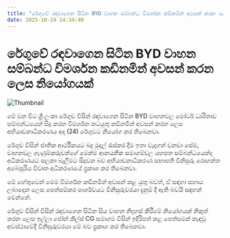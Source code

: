 ```yaml
---
title: "රේගුවේ රඳවාගෙන සිටින BYD වාහන සම්බන්ධ විමර්ශන කඩිනමින් අවසන් කරන ලෙස නියෝගයක්"
date: 2025-10-24 14:34:40
---
```


# රේගුවේ රඳවාගෙන සිටින BYD වාහන සම්බන්ධ විමර්ශන කඩිනමින් අවසන් කරන ලෙස නියෝගයක්

![Thumbnail](https://helakuru.sgp1.cdn.digitaloceanspaces.com/esana/images/lib/byd-new-u.jpg)

මේ වන විට ශ්‍රී ලංකා රේගුව විසින් රඳවාගෙන සිටින BYD වාහනවල මෝටර් ධාරිතාව සම්බන්ධයෙන් සිදු කරන විමර්ශන කටයුතු කඩිනමින් අවසන් කරන ලෙස අභියාචනාධිකරණය අද (24) රේගුවට නියෝග කර තිබෙනවා.

රේගුව විසින් ජාතික ආර්ථිකයට බදු මුදල් රැස්කර දීම ඉතා වැදගත් වනවා සේම, වාහනවල ගැණුම්කරුවන්ගේ මෙන්ම ආනයනික සමාගම්වල යහපත සම්බන්ධයෙන්ද අධිකරණයට සලකා බැලීමට සිදුවන බව අභියාචනාධිකරණ සභාපති විනිසුරු රොහන්ත අබේසූරිය විවෘත අධිකරණයේ ප්‍රකාශ කර තිබෙනවා.

මේ හේතුවෙන් මෙම විමර්ශන කඩිනමින් අවසන් කළ යුතු බවත්, ඒ සඳහා සහාය ලබාදෙන ලෙස පෙත්සම්කර පාර්ශවයට විනිසුරුවරයා දැනුම් දී ඇති බවයි සඳහන් වෙන්නේ.

රේගුව විසින් විසින් රඳවාගෙන සිටින සිය වාහන නිදහස් කිරීමේ නියෝගයක් නිකුත් කරන ලෙස ඉල්ලා ජෝන් කීල්ස් CG සමාගම විසින් ඉදිරිපත් කළ පෙත්සමක් කැඳවූ අවස්ථාවේදී විනිසුරුවරයා මේ බව ප්‍රකාශ කර තිබෙනවා.

